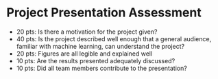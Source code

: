 # Project Presentation Assessment

- 20 pts: Is there a motivation for the project given?
- 40 pts: Is the project described well enough that a general audience, familiar with machine learning, can understand the project?
- 20 pts: Figures are all legible and explained well
- 10 pts: Are the results presented adequately discussed?
- 10 pts: Did all team members contribute to the presentation?